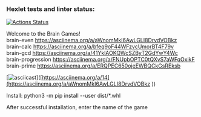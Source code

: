 ### Hexlet tests and linter status:
[![Actions Status](https://github.com/zitaker/python-project-49/workflows/hexlet-check/badge.svg)](https://github.com/zitaker/python-project-49/actions)

Welcome to the Brain Games!  
brain-even https://asciinema.org/a/aWnomMkI6AwLGLI8DrvdVOBkz    
brain-calc https://asciinema.org/a/bfeq9oF44WFzvcUmorBT4F79v  
brain-gcd https://asciinema.org/a/41YklAOKQWcSZByT2GdYwY4Wc  
brain-progression https://asciinema.org/a/FNUpbOPTC0tQXvS7aWFqOxikF  
brain-prime https://asciinema.org/a/ERQPEC650ojeEWBQCkGsREksb  

<script src="https://asciinema.org/a/aWnomMkI6AwLGLI8DrvdVOBkz" id="asciicast-14" async></script> 
[![asciicast](https://asciinema.org/a/14.png)]([https://asciinema.org/a/14](https://asciinema.org/a/aWnomMkI6AwLGLI8DrvdVOBkz ))

Install: python3 -m pip install --user dist/*.whl

After successful installation, enter the name of the game  

